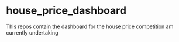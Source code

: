 # house_price_dashboard
This repos contain the dashboard for the house price competition am currently undertaking
